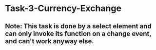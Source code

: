 # Task-3-Currency-Exchange

## Note: This task is done by a select element and can only invoke its function on a change event, and can't work anyway else.
